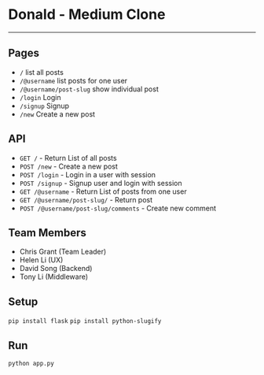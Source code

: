# Donald - Medium Clone
----------------

## Pages
- `/` list all posts
- `/@username` list posts for one user
- `/@username/post-slug` show individual post
- `/login` Login
- `/signup` Signup
- `/new` Create a new post

## API
- `GET /` - Return List of all posts
- `POST /new` - Create a new post
- `POST /login` - Login in a user with session
- `POST /signup` - Signup user and login with session
- `GET /@username` - Return List of posts from one user
- `GET /@username/post-slug/` - Return post
- `POST /@username/post-slug/comments` - Create new comment

## Team Members
- Chris Grant (Team Leader)
- Helen Li (UX)
- David Song (Backend)
- Tony Li (Middleware)

## Setup
`pip install flask`
`pip install python-slugify`

## Run
`python app.py`
